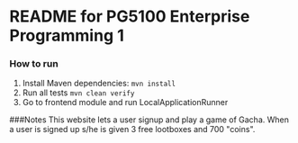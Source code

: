 # README for PG5100 Enterprise Programming 1

### How to run
1. Install Maven dependencies: `mvn install`
2. Run all tests `mvn clean verify`
3. Go to frontend module and run LocalApplicationRunner

###Notes
This website lets a user signup and play a game of Gacha. When a user is signed up s/he is given 3 free lootboxes and 700 "coins". 